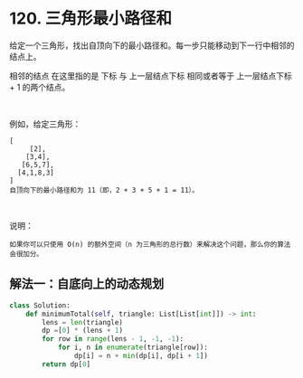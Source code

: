 # 120. 三角形最小路径和

给定一个三角形，找出自顶向下的最小路径和。每一步只能移动到下一行中相邻的结点上。

相邻的结点 在这里指的是 下标 与 上一层结点下标 相同或者等于 上一层结点下标 + 1 的两个结点。

 

例如，给定三角形：
```
[
     [2],
    [3,4],
   [6,5,7],
  [4,1,8,3]
]
自顶向下的最小路径和为 11（即，2 + 3 + 5 + 1 = 11）。
```
 

说明：
```
如果你可以只使用 O(n) 的额外空间（n 为三角形的总行数）来解决这个问题，那么你的算法会很加分。
```

## 解法一：自底向上的动态规划

```python
class Solution:
    def minimumTotal(self, triangle: List[List[int]]) -> int:
        lens = len(triangle)
        dp =[0] * (lens + 1)
        for row in range(lens - 1, -1, -1):
            for i, n in enumerate(triangle[row]):
                dp[i] = n + min(dp[i], dp[i + 1])
        return dp[0]
```
